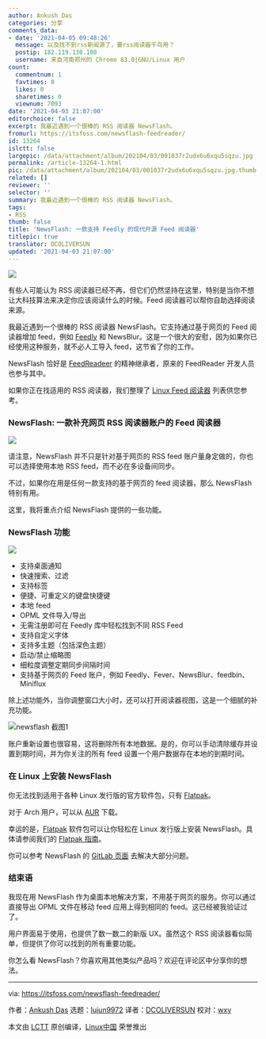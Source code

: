 ```yaml
---
author: Ankush Das
categories: 分享
comments_data:
- date: '2021-04-05 09:48:26'
  message: 以及找不到rss新闻源了，要rss阅读器干鸟用？
  postip: 182.119.130.108
  username: 来自河南郑州的 Chrome 83.0|GNU/Linux 用户
count:
  commentnum: 1
  favtimes: 0
  likes: 0
  sharetimes: 0
  viewnum: 7093
date: '2021-04-03 21:07:00'
editorchoice: false
excerpt: 我最近遇到一个很棒的 RSS 阅读器 NewsFlash。
fromurl: https://itsfoss.com/newsflash-feedreader/
id: 13264
islctt: false
largepic: /data/attachment/album/202104/03/001037r2udx6u6xqu5sqzu.jpg
permalink: /article-13264-1.html
pic: /data/attachment/album/202104/03/001037r2udx6u6xqu5sqzu.jpg.thumb.jpg
related: []
reviewer: ''
selector: ''
summary: 我最近遇到一个很棒的 RSS 阅读器 NewsFlash。
tags:
- RSS
thumb: false
title: 'NewsFlash: 一款支持 Feedly 的现代开源 Feed 阅读器'
titlepic: true
translator: DCOLIVERSUN
updated: '2021-04-03 21:07:00'
---
```


![](/data/attachment/album/202104/03/001037r2udx6u6xqu5sqzu.jpg)


有些人可能认为 RSS 阅读器已经不再，但它们仍然坚持在这里，特别是当你不想让大科技算法来决定你应该阅读什么的时候。Feed 阅读器可以帮你自助选择阅读来源。


我最近遇到一个很棒的 RSS 阅读器 NewsFlash。它支持通过基于网页的 Feed 阅读器增加 feed，例如 [Feedly](https://feedly.com/) 和 NewsBlur。这是一个很大的安慰，因为如果你已经使用这种服务，就不必人工导入 feed，这节省了你的工作。


NewsFlash 恰好是 [FeedReadeer](https://jangernert.github.io/FeedReader/) 的精神继承者，原来的 FeedReader 开发人员也参与其中。


如果你正在找适用的 RSS 阅读器，我们整理了 [Linux Feed 阅读器](https://itsfoss.com/feed-reader-apps-linux/) 列表供您参考。


### NewsFlash: 一款补充网页 RSS 阅读器账户的 Feed 阅读器


![](/data/attachment/album/202104/03/001122mpcdncqdv11dndwo.jpg)


请注意，NewsFlash 并不只是针对基于网页的 RSS feed 账户量身定做的，你也可以选择使用本地 RSS feed，而不必在多设备间同步。


不过，如果你在用是任何一款支持的基于网页的 feed 阅读器，那么 NewsFlash 特别有用。


这里，我将重点介绍 NewsFlash 提供的一些功能。


### NewsFlash 功能


![](/data/attachment/album/202104/03/001123qaopr64p9jqqr936.jpg)


* 支持桌面通知
* 快速搜索、过滤
* 支持标签
* 便捷、可重定义的键盘快捷键
* 本地 feed
* OPML 文件导入/导出
* 无需注册即可在 Feedly 库中轻松找到不同 RSS Feed
* 支持自定义字体
* 支持多主题（包括深色主题）
* 启动/禁止缩略图
* 细粒度调整定期同步间隔时间
* 支持基于网页的 Feed 账户，例如 Feedly、Fever、NewsBlur、feedbin、Miniflux


除上述功能外，当你调整窗口大小时，还可以打开阅读器视图，这是一个细腻的补充功能。


![newsflash 截图1](/data/attachment/album/202104/03/001123eh707hxrf8fhhxpf.jpg)


账户重新设置也很容易，这将删除所有本地数据。是的，你可以手动清除缓存并设置到期时间，并为你关注的所有 feed 设置一个用户数据存在本地的到期时间。


### 在 Linux 上安装 NewsFlash


你无法找到适用于各种 Linux 发行版的官方软件包，只有 [Flatpak](https://flathub.org/apps/details/com.gitlab.newsflash)。


对于 Arch 用户，可以从 [AUR](https://itsfoss.com/aur-arch-linux/) 下载。


幸运的是，[Flatpak](https://itsfoss.com/what-is-flatpak/) 软件包可以让你轻松在 Linux 发行版上安装 NewsFlash。具体请参阅我们的 [Flatpak 指南](https://itsfoss.com/flatpak-guide/)。


你可以参考 NewsFlash 的 [GitLab 页面](https://gitlab.com/news-flash/news_flash_gtk) 去解决大部分问题。


### 结束语


我现在用 NewsFlash 作为桌面本地解决方案，不用基于网页的服务。你可以通过直接导出 OPML 文件在移动 feed 应用上得到相同的 feed。这已经被我验证过了。


用户界面易于使用，也提供了数一数二的新版 UX。虽然这个 RSS 阅读器看似简单，但提供了你可以找到的所有重要功能。


你怎么看 NewsFlash？你喜欢用其他类似产品吗？欢迎在评论区中分享你的想法。




---


via: <https://itsfoss.com/newsflash-feedreader/>


作者：[Ankush Das](https://itsfoss.com/author/ankush/) 选题：[lujun9972](https://github.com/lujun9972) 译者：[DCOLIVERSUN](https://github.com/DCOLIVERSUN) 校对：[wxy](https://github.com/wxy)


本文由 [LCTT](https://github.com/LCTT/TranslateProject) 原创编译，[Linux中国](https://linux.cn/) 荣誉推出
